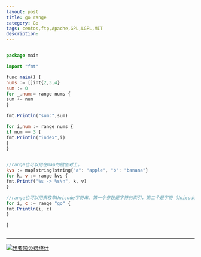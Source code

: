 ```yaml
---
layout: post
title: go range
category: Go
tags: centos,ftp,Apache,GPL,LGPL,MIT
description: 
---
```



```javascript

package main

import "fmt"

func main() {
nums := []int{2,3,4}
sum := 0
for _,num:= range nums {
sum += num
}

fmt.Println("sum:",sum)

for i,num := range nums {
if num == 3 {
fmt.Println("index",i)
}
}


//range也可以用在map的键值对上。
kvs := map[string]string{"a": "apple", "b": "banana"}
for k, v := range kvs {
fmt.Printf("%s -> %s\n", k, v)
}

//range也可以用来枚举Unicode字符串。第一个参数是字符的索引，第二个是字符（Unicode的值）本身。
for i, c := range "go" {
fmt.Println(i, c)
}

}



```

---


<script language="javascript" type="text/javascript" src="//js.users.51.la/19176892.js"></script>
<noscript><a href="//www.51.la/?19176892" target="_blank"><img alt="&#x6211;&#x8981;&#x5566;&#x514D;&#x8D39;&#x7EDF;&#x8BA1;" src="//img.users.51.la/19176892.asp" style="border:none" /></a></noscript>

